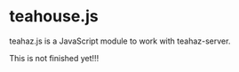 # teahouse.js
teahaz.js is a JavaScript module to work with teahaz-server.



This is not finished yet!!!
